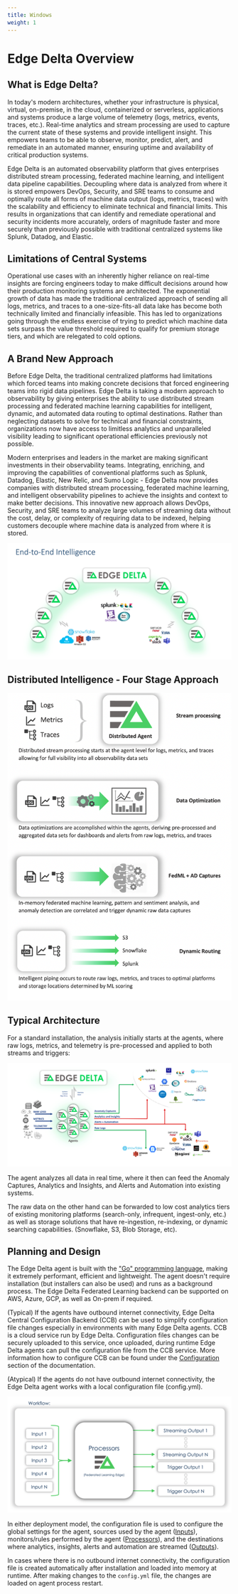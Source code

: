 ```yaml
---
title: Windows
weight: 1
---
```


# Edge Delta Overview

## What is Edge Delta?

In today's modern architectures, whether your infrastructure is physical, virtual, on-premise, in the cloud, containerized or serverless, applications and systems produce a large volume of telemetry \(logs, metrics, events, traces, etc.\). Real-time analytics and stream processing are used to capture the current state of these systems and provide intelligent insight. This empowers teams to be able to observe, monitor, predict, alert, and remediate in an automated manner, ensuring uptime and availability of critical production systems.

Edge Delta is an automated observability platform that gives enterprises distributed stream processing, federated machine learning, and intelligent data pipeline capabilities. Decoupling where data is analyzed from where it is stored empowers DevOps, Security, and SRE teams to consume and optimally route all forms of machine data output \(logs, metrics, traces\) with the scalability and efficiency to eliminate technical and financial limits. This results in organizations that can identify and remediate operational and security incidents more accurately, orders of magnitude faster and more securely than previously possible with traditional centralized systems like Splunk, Datadog, and Elastic.

## **Limitations of Central Systems**

Operational use cases with an inherently higher reliance on real-time insights are forcing engineers today to make difficult decisions around how their production monitoring systems are architected. The exponential growth of data has made the traditional centralized approach of sending all logs, metrics, and traces to a one-size-fits-all data lake has become both technically limited and financially infeasible. This has led to organizations going through the endless exercise of trying to predict which machine data sets surpass the value threshold required to qualify for premium storage tiers, and which are relegated to cold options.

## A Brand New Approach

Before Edge Delta, the traditional centralized platforms had limitations which forced teams into making concrete decisions that forced engineering teams into rigid data pipelines. Edge Delta is taking a modern approach to observability by giving enterprises the ability to use distributed stream processing and federated machine learning capabilities for intelligent, dynamic, and automated data routing to optimal destinations. Rather than neglecting datasets to solve for technical and financial constraints, organizations now have access to limitless analytics and unparalleled visibility leading to significant operational efficiencies previously not possible.

Modern enterprises and leaders in the market are making significant investments in their observability teams. Integrating, enriching, and improving the capabilities of conventional platforms such as Splunk, Datadog, Elastic, New Relic, and Sumo Logic - Edge Delta now provides companies with distributed stream processing, federated machine learning, and intelligent observability pipelines to achieve the insights and context to make better decisions. This innovative new approach allows DevOps, Security, and SRE teams to analyze large volumes of streaming data without the cost, delay, or complexity of requiring data to be indexed, helping customers decouple where machine data is analyzed from where it is stored.

![The Edge Delta platform is distributed, allowing analysis without the need to centralize raw data first](.gitbook/assets/image%20%2814%29.png)

## Distributed Intelligence - Four Stage Approach

![](.gitbook/assets/4stages.png)

## Typical Architecture

For a standard installation, the analysis initially starts at the agents, where raw logs, metrics, and telemetry is pre-processed and applied to both streams and triggers:

![Anomaly Captures, Insights, and Alerts and Automation, Raw Logs are all easily integrated. ](.gitbook/assets/image%20%285%29.png)

The agent analyzes all data in real time, where it then can feed the Anomaly Captures, Analytics and Insights, and Alerts and Automation into existing systems.

The raw data on the other hand can be forwarded to low cost analytics tiers of existing monitoring platforms \(search-only, infrequent, ingest-only, etc.\) as well as storage solutions that have re-ingestion, re-indexing, or dynamic searching capabilities. \(Snowflake, S3, Blob Storage, etc\).

## Planning and Design

The Edge Delta agent is built with the ["Go" programming language](https://golang.org/), making it extremely performant, efficient and lightweight. The agent doesn't require installation \(but installers can also be used\) and runs as a background process. The Edge Delta Federated Learning backend can be supported on AWS, Azure, GCP, as well as On-prem if required.

\(Typical\) If the agents have outbound internet connectivity, Edge Delta Central Configuration Backend \(CCB\) can be used to simplify configuration file changes especially in environments with many Edge Delta agents. CCB is a cloud service run by Edge Delta. Configuration files changes can be securely uploaded to this service, once uploaded, during runtime Edge Delta agents can pull the configuration file from the CCB service. More information how to configure CCB can be found under the [Configuration](https://docs.edgedelta.com/configuration) section of the documentation.

\(Atypical\) If the agents do not have outbound internet connectivity, the Edge Delta agent works with a local configuration file \(config.yml\).

![The Federated Learning Edge \(FLE\) applies distributed machine learning, statistical analysis, and stream-processing algorithms to incoming data, resulting in dynamically generated outputs \(streams and triggers\)](.gitbook/assets/screen-shot-2021-01-27-at-10.46.11-am.png)

In either deployment model, the configuration file is used to configure the global settings for the agent, sources used by the agent \([Inputs](https://docs.edgedelta.com/configuration/inputs)\), monitors/rules performed by the agent \([Processors](https://docs.edgedelta.com/configuration/processors)\), and the destinations where analytics, insights, alerts and automation are streamed \([Outputs](https://docs.edgedelta.com/configuration/outputs)\).

In cases where there is no outbound internet connectivity, the configuration file is created automatically after installation and loaded into memory at runtime. After making changes to the `config.yml` file, the changes are loaded on agent process restart.

